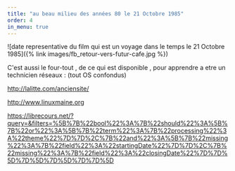 ```yaml
---
title: "au beau milieu des années 80 le 21 Octobre 1985"
order: 4
in_menu: true
---
```

![date representative du film qui est un voyage dans le temps le 21 Octobre 1985]({% link images/fb_retour-vers-futur-cafe.jpg %}) 

C'est aussi le four-tout , de ce qui est disponible , pour apprendre a etre un technicien réseaux : (tout OS confondus)

http://lalitte.com/anciensite/

http://www.linuxmaine.org

https://librecours.net/?query=&filters=%5B%7B%22bool%22%3A%7B%22should%22%3A%5B%7B%22or%22%3A%5B%7B%22term%22%3A%7B%22processing%22%3A%22theme%22%7D%7D%2C%7B%22and%22%3A%5B%7B%22missing%22%3A%7B%22field%22%3A%22startingDate%22%7D%7D%2C%7B%22missing%22%3A%7B%22field%22%3A%22closingDate%22%7D%7D%5D%7D%5D%7D%5D%7D%7D%5D 